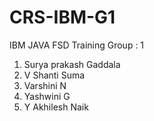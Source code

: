 # CRS-IBM-G1

IBM JAVA FSD Training Group : 1

1. Surya prakash Gaddala
2. V Shanti Suma
3. Varshini N
4. Yashwini G
5. Y Akhilesh Naik
